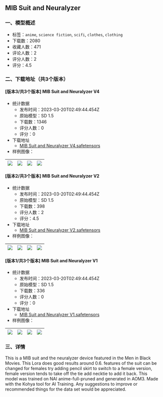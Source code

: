 ## MIB Suit and Neuralyzer
### 一、模型概述

- 标签：`anime`, `science fiction`, `scifi`, `clothes`, `clothing`
- 下载数：2080
- 收藏人数：471
- 评论人数：2
- 评分人数：2
- 评分：4.5

### 二、下载地址（共3个版本）

#### [版本3/共3个版本] MIB Suit and Neuralyzer V4

- 统计数据
  - 发布时间：2023-03-20T02:49:44.454Z
  - 原始模型：SD 1.5
  - 下载数：1346
  - 评分人数：0
  - 评分：0
- 下载地址
  - [MIB Suit and Neuralyzer V4.safetensors](https://civitai.com/api/download/models/25947)
- 样例图像：

| <img src="https://image.civitai.com/xG1nkqKTMzGDvpLrqFT7WA/d23cf30a-b7f1-4954-4a46-dd16b12f5300/width=450/285438.jpeg" /> | <img src="https://image.civitai.com/xG1nkqKTMzGDvpLrqFT7WA/79269e26-0db2-486d-87b5-7efe1f790900/width=450/285437.jpeg" /> | <img src="https://image.civitai.com/xG1nkqKTMzGDvpLrqFT7WA/8a2f3443-72f8-446d-841f-ec273a2b2b00/width=450/285436.jpeg" /> | <img src="https://image.civitai.com/xG1nkqKTMzGDvpLrqFT7WA/077dae25-8be9-4502-de84-59c86e260700/width=450/285435.jpeg" /> |
| ---- | ---- | ---- | ---- |

#### [版本2/共3个版本] MIB Suit and Neuralyzer V2

- 统计数据
  - 发布时间：2023-03-20T02:49:44.454Z
  - 原始模型：SD 1.5
  - 下载数：398
  - 评分人数：2
  - 评分：4.5
- 下载地址
  - [MIB Suit and Neuralyzer V2.safetensors](https://civitai.com/api/download/models/23053)
- 样例图像：

| <img src="https://image.civitai.com/xG1nkqKTMzGDvpLrqFT7WA/e7d9a9a6-20ae-47f0-0b26-a7a252722000/width=450/249407.jpeg" /> | <img src="https://image.civitai.com/xG1nkqKTMzGDvpLrqFT7WA/f9deacbd-599b-411d-e974-17e9012b8300/width=450/249408.jpeg" /> | <img src="https://image.civitai.com/xG1nkqKTMzGDvpLrqFT7WA/2cf080d6-dfaa-44de-d5f6-82c6758ef200/width=450/249406.jpeg" /> | <img src="https://image.civitai.com/xG1nkqKTMzGDvpLrqFT7WA/374406fd-dc85-441d-7ea6-2ce3eac53500/width=450/249405.jpeg" /> |
| ---- | ---- | ---- | ---- |

#### [版本1/共3个版本] MIB Suit and Neuralyzer V1

- 统计数据
  - 发布时间：2023-03-20T02:49:44.454Z
  - 原始模型：SD 1.5
  - 下载数：336
  - 评分人数：0
  - 评分：0
- 下载地址
  - [MIB Suit and Neuralyzer V1.safetensors](https://civitai.com/api/download/models/22632)
- 样例图像：

| <img src="https://image.civitai.com/xG1nkqKTMzGDvpLrqFT7WA/99d1f271-c5a3-4ebe-74fd-0fdc80b68900/width=450/243679.jpeg" /> | <img src="https://image.civitai.com/xG1nkqKTMzGDvpLrqFT7WA/11105368-2681-4be3-edbf-95556b0d3800/width=450/243685.jpeg" /> | <img src="https://image.civitai.com/xG1nkqKTMzGDvpLrqFT7WA/1194ff6d-7510-457c-2e92-f88a1c9de800/width=450/243684.jpeg" /> | <img src="https://image.civitai.com/xG1nkqKTMzGDvpLrqFT7WA/31e92a58-c3dd-4a85-9813-50d031205a00/width=450/243683.jpeg" /> |
| ---- | ---- | ---- | ---- |


### 三、详情
<p>This is a MIB suit and the neuralyzer device featured in the Men in Black Movies. This Lora does good results around 0.6.  features of the suit can be changed for females try adding pencil skirt to switch to a female version, female version tends to take off the tie add necktie to add it back. This model was trained on NAI anime-full-pruned and generated in AOM3. Made with the Kohya tool for AI Training. Any suggestions to improve or recommended things for the data set would be appreciated.</p>